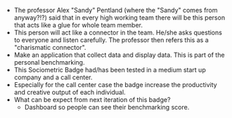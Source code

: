 * The professor Alex "Sandy" Pentland (where the "Sandy" comes from anyway?!?) said that in every high working team there will be this person that acts like a glue for whole team member.
* This person will act like a connector in the team. He/she asks questions to everyone and listen carefully. The professor then refers this as a "charismatic connector".
* Make an application that collect data and display data. This is part of the personal benchmarking.
* This Sociometric Badge had/has been tested in a medium start up company and a call center.
* Especially for the call center case the badge increase the productivity and creative output of each individual.
* What can be expect from next iteration of this badge?
    * Dashboard so people can see their benchmarking score.